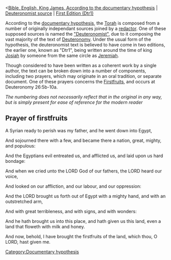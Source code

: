 \<<a
href="Bible,_English,_King_James,_According_to_the_documentary_hypothesis"
class="wikilink"
title="Bible, English, King James, According to the documentary hypothesis">Bible,
English, King James, According to the documentary hypothesis</a> \| <a
href="Bible,_English,_King_James,_Documentary_Hypothesis,_Deuteronomist_source"
class="wikilink" title="Deuteronomist source">Deuteronomist source</a>
\| <a
href="Bible,_English,_King_James,_Documentary_Hypothesis,_Deuteronomist_source,_First_Deuteronomist_Version"
class="wikilink" title="First Edition (Dtr1)">First Edition (Dtr1)</a>

According to the <a href="w:documentary_hypothesis" class="wikilink"
title="documentary hypothesis">documentary hypothesis</a>, the
<a href="w:Torah" class="wikilink" title="Torah">Torah</a> is composed
from a number of originally independant sources joined by a
<a href="w:redaction" class="wikilink" title="redactor">redactor</a>.
One of these supposed sources is named the
<a href="w:Deuteronomist" class="wikilink"
title="&quot;Deuteronomist&quot;">"Deuteronomist"</a>, due to it
composing the vast majority of the text of
<a href="w:Deuteronomy" class="wikilink"
title="Deuteronomy">Deuteronomy</a>. Under the usual form of the
hypothesis, the deuteronomist text is believed to have come in two
editions, the earlier one, known as "Dtr1", being written around the
time of king
<a href="w:Josiah" class="wikilink" title="Josiah">Josiah</a> by someone
from the same circle as
<a href="w:Jeremiah" class="wikilink" title="Jeremiah">Jeremiah</a>.

Though considered to have been written as a coherent work by a single
author, the text can be broken down into a number of components,
including two prayers, which may originate in an oral tradition, or
separate document. One of these prayers concerns the
<a href="w:Harvest" class="wikilink" title="Firstfruits">Firstfruits</a>,
and occurs at Deuteronomy 26:5b-10a.

*The numbering does not necessarily reflect that in the original in any
way, but is simply present for ease of reference for the modern reader*

## Prayer of firstfruits

A Syrian ready to perish was my father, and he went down into Egypt,

And sojourned there with a few, and became there a nation, great,
mighty, and populous:

And the Egyptians evil entreated us, and afflicted us, and laid upon us
hard bondage:

And when we cried unto the LORD God of our fathers, the LORD heard our
voice,

And looked on our affliction, and our labour, and our oppression:

And the LORD brought us forth out of Egypt with a mighty hand, and with
an outstretched arm,

And with great terribleness, and with signs, and with wonders:

And he hath brought us into this place, and hath given us this land,
even a land that floweth with milk and honey.

And now, behold, I have brought the firstfruits of the land, which thou,
O LORD, hast given me.

<a href="Category:Documentary_hypothesis" class="wikilink"
title="Category:Documentary hypothesis">Category:Documentary
hypothesis</a>
